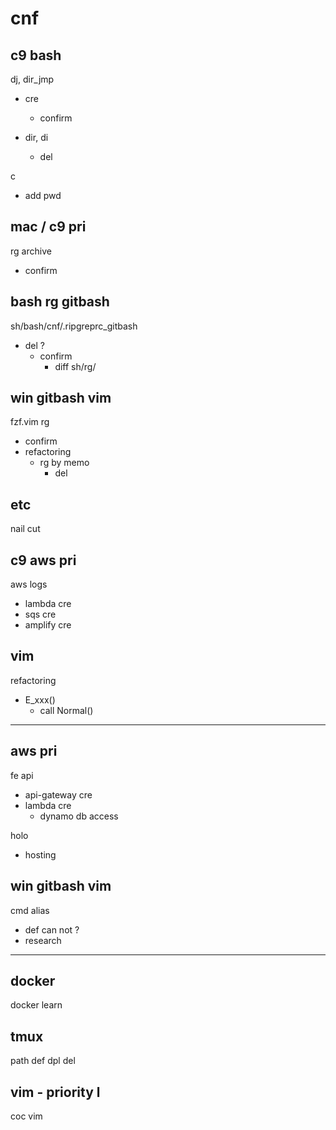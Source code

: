 
# cnf


## c9 bash

dj, dir_jmp
- cre
  - confirm

- dir, di
  - del


c
- add pwd


## mac / c9 pri

rg archive
- confirm


## bash rg gitbash

sh/bash/cnf/.ripgreprc_gitbash
- del ?
  - confirm
    - diff sh/rg/


## win gitbash vim

fzf.vim rg
- confirm
- refactoring
  - rg by memo
    - del


## etc

nail cut


## c9 aws pri

aws logs
- lambda cre
- sqs cre
- amplify cre


## vim

refactoring
- E_xxx()
  - call Normal()



---

## aws pri

fe api
- api-gateway cre
- lambda cre
  - dynamo db access

holo
- hosting


## win gitbash vim

cmd alias
- def can not ?
- research



---

## docker

docker learn


## tmux

path def dpl del


## vim  -  priority l

coc vim



